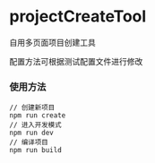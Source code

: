 # projectCreateTool
自用多页面项目创建工具

配置方法可根据测试配置文件进行修改

### 使用方法
```
// 创建新项目
npm run create
// 进入开发模式
npm run dev
// 编译项目
npm run build
```
